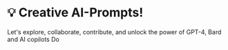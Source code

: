 # 💡 Creative AI-Prompts!


Let's explore, collaborate, contribute, and unlock the power of GPT-4, Bard and AI copilots
Do
